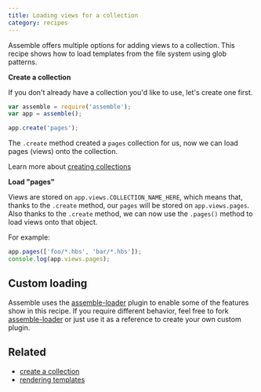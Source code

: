 ```yaml
---
title: Loading views for a collection
category: recipes
---
```


Assemble offers multiple options for adding views to a collection. This recipe shows how to load templates from the file system using glob patterns.

**Create a collection**

If you don't already have a collection you'd like to use, let's create one first.

```js
var assemble = require('assemble');
var app = assemble();

app.create('pages');
```

The `.create` method created a `pages` collection for us, now we can load pages (views) onto the collection.

Learn more about [creating collections](/recipes/create-a-collection.md)

**Load "pages"**

Views are stored on `app.views.COLLECTION_NAME_HERE`, which means that, thanks to the `.create` method, our `pages` will be stored on `app.views.pages`. Also thanks to the `.create` method, we can now use the `.pages()` method to load views onto that object.

For example:

```js
app.pages(['foo/*.hbs', 'bar/*.hbs']);
console.log(app.views.pages);
```

## Custom loading

Assemble uses the [assemble-loader][] plugin to enable some of the features show in this recipe. If you require different behavior, feel free to fork [assemble-loader][] or just use it as a reference to create your own custom plugin.

## Related

- [create a collection](./create-a-collection.md)
- [rendering templates](./rendering-templates.md)


[assemble-loader]: https://github.com/assemble/assemble-loader
